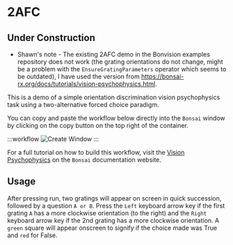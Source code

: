 # 2AFC 
## Under Construction

* Shawn's note - The existing 2AFC demo in the Bonvision examples repository does not work (the grating orientations do not change, might be a problem with the `EnsureGratingParameters` operator which seems to be outdated), I have used the version from https://bonsai-rx.org/docs/tutorials/vision-psychophysics.html.

This is a demo of a simple orientation discrimination vision psychophysics task using a two-alternative forced choice paradigm.

You can copy and paste the workflow below directly into the `Bonsai` window by clicking on the copy button on the top right of the container.

:::workflow
![Create Window](../../workflows/vision-psychophysics-full-demo.bonsai)
:::

For a full tutorial on how to build this workflow, visit the [Vision Psychophysics](https://bonsai-rx.org/docs/tutorials/vision-psychophysics.html) on the `Bonsai` documentation website.

## Usage
After pressing run, two gratings will appear on screen in quick succession, followed by a question `A or B`. Press the `Left` keyboard arrow key if the first grating `A` has a more clockwise orientation (to the right) and the `Right` keyboard arrow key if the 2nd grating has a more clockwise orientation. A `green` square will appear onscreen to signify if the choice made was True and `red` for False.


